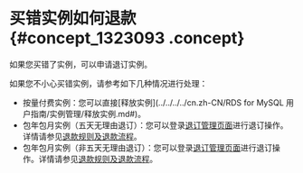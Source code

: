 # 买错实例如何退款 {#concept_1323093 .concept}

如果您买错了实例，可以申请退订实例。

如果您不小心买错实例，请参考如下几种情况进行处理：

-   按量付费实例：您可以直接[释放实例](../../../../cn.zh-CN/RDS for MySQL 用户指南/实例管理/释放实例.md#)。
-   包年包月实例（五天无理由退订）：您可以登录[退订管理页面](https://usercenter2.aliyun.com/refund/refund)进行退订操作。详情请参见[退款规则及退款流程](https://help.aliyun.com/knowledge_detail/37096.html)。
-   包年包月实例（非五天无理由退订）：您可以登录[退订管理页面](https://usercenter2.aliyun.com/refund/refund)进行退订操作。详情请参见[退款规则及退款流程](https://help.aliyun.com/knowledge_detail/37096.html)。

